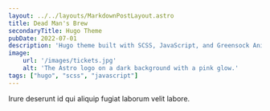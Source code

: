 ```yaml
---
layout: ../../layouts/MarkdownPostLayout.astro
title: Dead Man's Brew
secondaryTitle: Hugo Theme
pubDate: 2022-07-01
description: 'Hugo theme built with SCSS, JavaScript, and Greensock Animation Platform.'
image:
    url: '/images/tickets.jpg'
    alt: 'The Astro logo on a dark background with a pink glow.'
tags: ["hugo", "scss", "javascript"]
---
```


Irure deserunt id qui aliquip fugiat laborum velit labore.